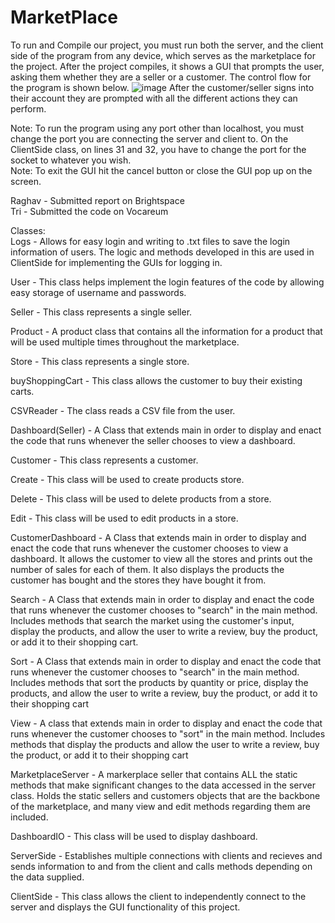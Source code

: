 # MarketPlace
To run and Compile our project, you must run both the server, and the client side of the program from any device, which serves as the marketplace for the project. After the project compiles, it shows a GUI that prompts the user, asking them whether they are a seller or a customer. The control flow for the program is shown below.
![image](https://github.com/SuhaasNachannagari/Project4CSGOld/assets/143854535/2f61bb32-a6c5-44c7-ad02-e91005411eac)
After the customer/seller signs into their account they are prompted with all the different actions they can perform.

Note: To run the program using any port other than localhost, you must change the port you are connecting the server and client to. On the ClientSide class, on lines 31 and 32, you have to change the port for the socket to whatever you wish.  
Note: To exit the GUI hit the cancel button or close the GUI pop up on the screen.

Raghav - Submitted report on Brightspace  
Tri - Submitted the code on Vocareum

Classes:  
  Logs - Allows for easy login and writing to .txt files to save the login information of users. The logic and methods developed in this are used in ClientSide for implementing the GUIs for logging in.
 
  User - This class helps implement the login features of the code by allowing easy storage of username and passwords. 
    
  Seller -  This class represents a single seller.
  
  Product - A product class that contains all the information for a product that will be used multiple times throughout the marketplace.
  
  Store -  This class represents a single store.
  
  buyShoppingCart -  This class allows the customer to buy their existing carts.
  
  CSVReader -  The class reads a CSV file from the user.
  
  Dashboard(Seller) - A Class that extends main in order to display and enact the code that runs whenever the seller chooses to view a dashboard.  
    
  Customer -  This class represents a customer.  
  
  Create -  This class will be used to create products store.  
    
  Delete - This class will be used to delete products from a store.  
    
  Edit -  This class will be used to edit products in a store. 
    
  CustomerDashboard - A Class that extends main in order to display and enact the code that runs whenever the customer chooses to view a dashboard. It allows the customer to view all the stores and prints out the number of sales for each of them. It also displays the products the customer has bought and the stores they have bought it from. 
    
  Search - A Class that extends main in order to display and enact the code that runs whenever the customer chooses to "search" in the main method. Includes methods that search the market using the customer's input, display the products, and allow the user to write a review, buy the product, or add it to their shopping cart.
    
  Sort - A Class that extends main in order to display and enact the code that runs whenever the customer chooses to "search" in the main method. Includes methods that sort the products by quantity or price, display the products, and allow the user to write a review, buy the product, or add it to their shopping cart
    
  View - A class that extends main in order to display and enact the code that runs whenever the customer chooses to "sort" in the main method. Includes methods that display the products and allow the user to write a review, buy the product, or add it to their shopping cart

  MarketplaceServer -  A markerplace seller that contains ALL the static methods that make significant changes to the data accessed in the server class. Holds the static sellers and customers objects that are the backbone of the marketplace, and many view and edit methods regarding them are included.

  DashboardIO -  This class will be used to display dashboard.

  ServerSide - Establishes multiple connections with clients and recieves and sends information to and from the client and calls methods depending on the data supplied.

  ClientSide -  This class allows the client to independently connect to the server and displays the GUI functionality of this project.
